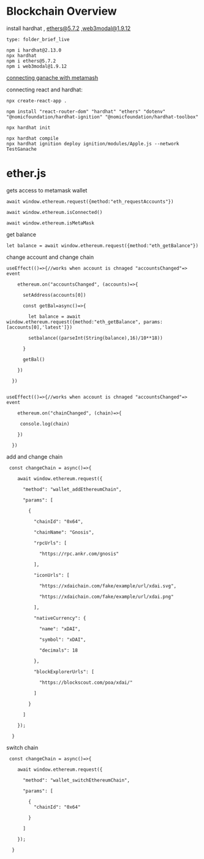 # Blockchain Overview
install hardhat , ethers@5.7.2 ,web3modal@1.9.12 
```ccard
type: folder_brief_live
```
```
npm i hardhat@2.13.0
npx hardhat
npm i ethers@5.7.2
npm i web3modal@1.9.12
```

[connecting ganache with metamash](https://www.youtube.com/watch?v=3Eo6euUnlVU&ab_channel=Soft.Tomatoes)

connecting react and hardhat:

```
npx create-react-app .
```

```
npm install "react-router-dom" "hardhat" "ethers" "dotenv" "@nomicfoundation/hardhat-ignition" "@nomicfoundation/hardhat-toolbox"
```

```
npx hardhat init
```

```
npx hardhat compile
npx hardhat ignition deploy ignition/modules/Apple.js --network TestGanache
```


# ether.js

gets access to metamask wallet
```
await window.ethereum.request({method:"eth_requestAccounts"})

await window.ethereum.isConnected()

await window.ethereum.isMetaMask
```
get balance
```
let balance = await window.ethereum.request({method:"eth_getBalance"})
```

change account and change chain
```
useEffect(()=>{//works when account is chnaged "accountsChanged"=> event

    ethereum.on("accountsChanged", (accounts)=>{

      setAddress(accounts[0])

      const getBal=async()=>{

        let balance = await window.ethereum.request({method:"eth_getBalance", params: [accounts[0],'latest']})

        setbalance((parseInt(String(balance),16)/10**18))

      }

      getBal()

    })

  })


useEffect(()=>{//works when account is chnaged "accountsChanged"=> event

    ethereum.on("chainChanged", (chain)=>{

     console.log(chain)

    })

  })
```
add and change chain
```
 const changeChain = async()=>{

    await window.ethereum.request({

      "method": "wallet_addEthereumChain",

      "params": [

        {

          "chainId": "0x64",

          "chainName": "Gnosis",

          "rpcUrls": [

            "https://rpc.ankr.com/gnosis"

          ],

          "iconUrls": [

            "https://xdaichain.com/fake/example/url/xdai.svg",

            "https://xdaichain.com/fake/example/url/xdai.png"

          ],

          "nativeCurrency": {

            "name": "xDAI",

            "symbol": "xDAI",

            "decimals": 18

          },

          "blockExplorerUrls": [

            "https://blockscout.com/poa/xdai/"

          ]

        }

      ]

    });

  }
```

switch chain
```
 const changeChain = async()=>{

    await window.ethereum.request({

      "method": "wallet_switchEthereumChain",

      "params": [

        {
          "chainId": "0x64"

        }

      ]

    });

  }
```